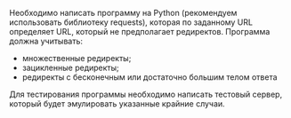 Необходимо написать программу на Python (рекомендуем использовать библиотеку requests), которая по заданному URL определяет URL, который не предполагает редиректов.
Программа должна учитывать:
- множественные редиректы;
- зацикленные редиректы;
- редиректы с бесконечным или достаточно большим телом ответа

Для тестирования программы необходимо написать тестовый сервер, который будет эмулировать указанные крайние случаи.
